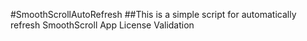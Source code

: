 #SmoothScrollAutoRefresh
##This is a simple script for automatically refresh SmoothScroll App License Validation
